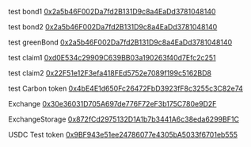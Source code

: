 test bond1
[0x2a5b46F002Da7fd2B131D9c8a4EaDd3781048140](https://sepolia.etherscan.io/address/0x2a5b46F002Da7fd2B131D9c8a4EaDd3781048140)

test bond2
[0x2a5b46F002Da7fd2B131D9c8a4EaDd3781048140](https://sepolia.etherscan.io/address/0x0A4f1F695F10de42311335119B3DfB41a7a39ff6)

test greenBond
[0x2a5b46F002Da7fd2B131D9c8a4EaDd3781048140](https://sepolia.etherscan.io/address/0x6F056897141aDD1367d94EA17228296E714FF369)


test claim1
[0xd0E534c29909C639BB03a190263f40d7Efc2c251](https://sepolia.etherscan.io/address/0xd0E534c29909C639BB03a190263f40d7Efc2c251)

test claim2
[0x22F51e12F3efa418FEd5752e7089f199c5162BD8](https://sepolia.etherscan.io/address/0x22F51e12F3efa418FEd5752e7089f199c5162BD8)

test Carbon token
[0x4bE4E1d650Fc26472FbD3923fF8c3255c3C82e74](https://sepolia.etherscan.io/address/0x4bE4E1d650Fc26472FbD3923fF8c3255c3C82e74)


 Exchange [0x30e36031D705A697de776F72eF3b175C780e9D2F](https://sepolia.etherscan.io/address/0x30e36031D705A697de776F72eF3b175C780e9D2F)
 
 
 ExchangeStorage [0x872fCd2975132D1A1b7b3441A6c38eda6299BF1C](https://sepolia.etherscan.io/address/0x872fCd2975132D1A1b7b3441A6c38eda6299BF1C)


 USDC Test token [0x9BF943e51ee24786077e4305bA5033f6701eb555](https://sepolia.etherscan.io/address/0x9BF943e51ee24786077e4305bA5033f6701eb555)


